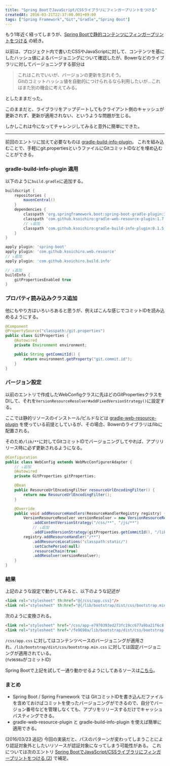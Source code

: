 ```yaml
---
title: "Spring BootでJavaScript/CSSライブラリにフィンガープリントをつける"
createdAt: 2016-03-21T22:37:00.001+09:00
tags: ["Spring Framework","Git","Gradle","Spring Boot"]
---
```

もう1年近く経ってしまうが、[Spring Bootで静的コンテンツにフィンガープリントをつける](/ja/post/2015/04/spring-boot_14/) の続き。

以前は、プロジェクト内で書いたCSSやJavaScriptに対して、コンテンツを基にしたハッシュ値によるバージョニングについて確認したが、Bowerなどのライブラリに対してバージョニングする部分は

> これはこれでいいが、バージョンの更新を忘れそう。   
> Gitのコミットハッシュ値を自動的につけられるなら利用したいが…これはまた別の機会に考えてみる。

としたままだった。  

このままだと、ライブラリをアップデートしてもクライアント側のキャッシュが更新されず、更新が適用されない、というような問題が生じる。

しかしこれは今になってチャレンジしてみると意外に簡単にできた。
<!--more-->

---

前回のエントリに加えて必要なものは [gradle-build-info-plugin](https://github.com/ksoichiro/gradle-build-info-plugin)。
これを組み込むことで、手軽にgit.propertiesというファイルにGitコミットIDなどを埋め込むことができる。

### gradle-build-info-plugin 適用

以下のように`build.gradle`に追加する。

```groovy
buildscript {
    repositories {
        mavenCentral()
    }
    dependencies {
        classpath 'org.springframework.boot:spring-boot-gradle-plugin:1.3.3.RELEASE'
        classpath 'com.github.ksoichiro:gradle-web-resource-plugin:1.7.0'
        // ↓追加
        classpath 'com.github.ksoichiro:gradle-build-info-plugin:0.1.5'
    }
}

apply plugin: 'spring-boot'
apply plugin: 'com.github.ksoichiro.web.resource'
// ↓追加
apply plugin: 'com.github.ksoichiro.build.info'

// ↓追加
buildInfo {
    gitPropertiesEnabled true
}
```

### プロパティ読み込みクラス追加

他にもやり方はいろいろあると思うが、例えばこんな感じでコミットIDを読み込めるようにする。

```java
@Component
@PropertySource("classpath:/git.properties")
public class GitProperties {
    @Autowired
    private Environment environment;

    public String getCommitId() {
        return environment.getProperty("git.commit.id");
    }
}
```

### バージョン設定

以前のエントリで作成したWebConfigクラスに先ほどのGitPropertiesクラスをDIして、それを`VersionResourceResolver#addFixedVersionStrategy()`に設定する。

ここでは静的リソースのインストール/ビルドなどは [gradle-web-resource-plugin](https://github.com/ksoichiro/gradle-web-resource-plugin) を使っている前提としているが、その場合、Bowerのライブラリは/libに配置される。

そのため`/lib/**`に対してGitコミットIDでバージョニングしてやれば、アプリリリース時に必ず更新されるようになる。

```java
@Configuration
public class WebConfig extends WebMvcConfigurerAdapter {
    // ↓追加
    @Autowired
    private GitProperties gitProperties;

    @Bean
    public ResourceUrlEncodingFilter resourceUrlEncodingFilter() {
        return new ResourceUrlEncodingFilter();
    }

    @Override
    public void addResourceHandlers(ResourceHandlerRegistry registry) {
        VersionResourceResolver versionResolver = new VersionResourceResolver()
            .addContentVersionStrategy("/css/**", "/js/**")
            // ↓追加
            .addFixedVersionStrategy(gitProperties.getCommitId(), "/lib/**");
        registry.addResourceHandler("/**")
            .addResourceLocations("classpath:static/")
            .setCachePeriod(null)
            .resourceChain(true)
            .addResolver(versionResolver);
    }
}
```

### 結果

上記のような設定で動かしてみると、以下のような記述が

```html
<link rel="stylesheet" th:href="@{/css/app.css}"/>
<link rel="stylesheet" th:href="@{/lib/bootstrap/dist/css/bootstrap.min.css}"/>
```

次のように変換される。

```html
<link rel="stylesheet" href="/css/app-e7970393ed273fc19cc677a9ba21f6c8.css" />
<link rel="stylesheet" href="/fe9698a/lib/bootstrap/dist/css/bootstrap.min.css" />
```

`/css/app.css` に対してはコンテンツベースのバージョニングが適用され、`/lib/bootstrap/dist/css/bootstrap.min.css` に対しては固定バージョニングが適用されている。  
(`fe9698a`がコミットID)

Spring Bootで上記を試して一通り動かせるようにしてあるソースは[こちら](https://github.com/ksoichiro/spring-boot-practice/tree/9b726ab3ef30ea61720a5c32e3160ecea457cddd/20160321-fixed-version)。

### まとめ

- Spring Boot / Spring Framework では GitコミットIDを書き込んだファイルを含めておけばコミットを使ったバージョニングができるので、自分でバージョン番号などを管理しなくても、アプリをリリースするだけでキャッシュバスティングできる。
- gradle-web-resource-plugin と gradle-build-info-plugin を使えば簡単に適用できる。

(2016/03/23 追記)
今回の実装だと、パスのパターンが変わってしまうことにより認証対象外としたいリソースが認証対象になってしまう可能性がある。
これについては次のエントリ [Spring BootでJavaScript/CSSライブラリにフィンガープリントをつける (2)](/ja/post/2016/03/spring-bootjavascriptcss-2/) で補足。
